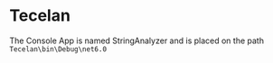# Tecelan
The Console App is named StringAnalyzer and is placed on the path `Tecelan\bin\Debug\net6.0`
